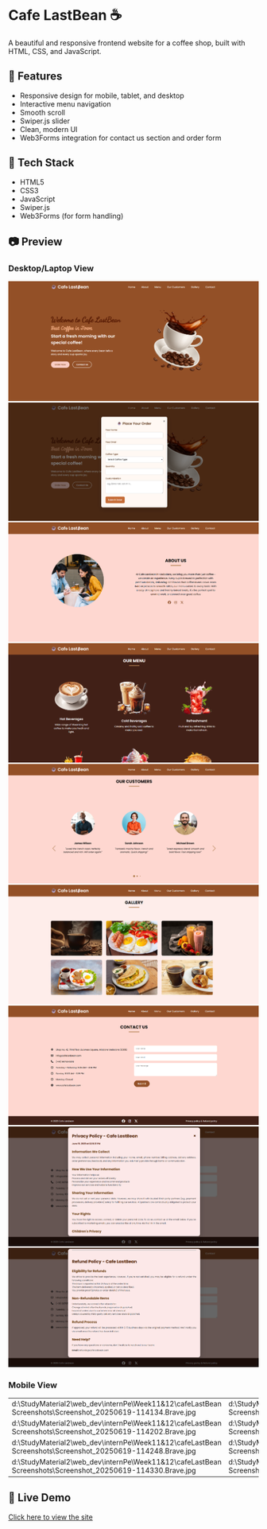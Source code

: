 # Cafe LastBean ☕️
A beautiful and responsive frontend website for a coffee shop, built with HTML, CSS, and JavaScript.

## 🌟 Features
- Responsive design for mobile, tablet, and desktop
- Interactive menu navigation
- Smooth scroll
- Swiper.js slider
- Clean, modern UI
- Web3Forms integration for contact us section and order form

## 🚀 Tech Stack
- HTML5
- CSS3
- JavaScript
- Swiper.js
- Web3Forms (for form handling)

## 📷 Preview

### Desktop/Laptop View
![alt text](<Screenshot 2025-06-19 121446.png>)
![alt text](<Screenshot 2025-06-19 121502.png>)
![alt text](<Screenshot 2025-06-19 121518.png>)
![alt text](<Screenshot 2025-06-19 121533.png>)
![alt text](<Screenshot 2025-06-19 121547.png>)
![alt text](<Screenshot 2025-06-19 121600.png>)
![alt text](<Screenshot 2025-06-19 121621.png>)
![alt text](<Screenshot 2025-06-19 121643.png>)
![alt text](<Screenshot 2025-06-19 121700.png>)

### Mobile View

| | | | |
|---|---|---|---|
| d:\StudyMaterial2\web_dev\internPe\Week11&12\cafeLastBean Screenshots\Screenshot_20250619-114134.Brave.jpg | d:\StudyMaterial2\web_dev\internPe\Week11&12\cafeLastBean Screenshots\Screenshot_20250619-114141.Brave.jpg | d:\StudyMaterial2\web_dev\internPe\Week11&12\cafeLastBean Screenshots\Screenshot_20250619-114151.Brave~2.jpg | d:\StudyMaterial2\web_dev\internPe\Week11&12\cafeLastBean Screenshots\Screenshot_20250619-114157.Brave.jpg |
| d:\StudyMaterial2\web_dev\internPe\Week11&12\cafeLastBean Screenshots\Screenshot_20250619-114202.Brave.jpg | d:\StudyMaterial2\web_dev\internPe\Week11&12\cafeLastBean Screenshots\Screenshot_20250619-114219.Brave.jpg | d:\StudyMaterial2\web_dev\internPe\Week11&12\cafeLastBean Screenshots\Screenshot_20250619-114228.Brave.jpg | d:\StudyMaterial2\web_dev\internPe\Week11&12\cafeLastBean Screenshots\Screenshot_20250619-114242.Brave.jpg |
| d:\StudyMaterial2\web_dev\internPe\Week11&12\cafeLastBean Screenshots\Screenshot_20250619-114248.Brave.jpg | d:\StudyMaterial2\web_dev\internPe\Week11&12\cafeLastBean Screenshots\Screenshot_20250619-114258.Brave.jpg | d:\StudyMaterial2\web_dev\internPe\Week11&12\cafeLastBean Screenshots\Screenshot_20250619-114307.Brave.jpg | d:\StudyMaterial2\web_dev\internPe\Week11&12\cafeLastBean Screenshots\Screenshot_20250619-114317.Brave.jpg |
| d:\StudyMaterial2\web_dev\internPe\Week11&12\cafeLastBean Screenshots\Screenshot_20250619-114330.Brave.jpg | d:\StudyMaterial2\web_dev\internPe\Week11&12\cafeLastBean Screenshots\Screenshot_20250619-114355.Brave.jpg | d:\StudyMaterial2\web_dev\internPe\Week11&12\cafeLastBean Screenshots\Screenshot_20250619-114403.Brave.jpg | d:\StudyMaterial2\web_dev\internPe\Week11&12\cafeLastBean Screenshots\Screenshot_20250619-114420.Brave.jpg |

## 🔗 Live Demo
[Click here to view the site](https://cafe-last-bean.vercel.app/)